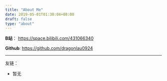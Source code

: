 ```yaml
---
title: "About Me"
date: 2019-05-01T01:30:04+08:00
draft: false
type: "about"
---
```


**B站**： https://space.bilibili.com/431066340

**Github**: https://github.com/dragonlau0924

---

友链：

- 暂无

